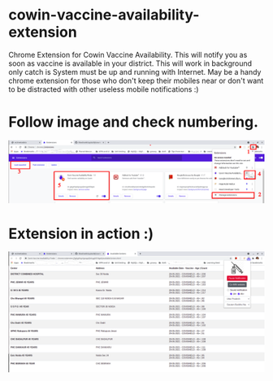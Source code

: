 # cowin-vaccine-availability-extension
Chrome Extension for Cowin Vaccine Availability. This will notify you as soon as vaccine is available in your district. This will work in background only catch is System must be up and running with Internet. May be a handy chrome extension for those who don't keep their mobiles near or don't want to be distracted with other useless mobile notifications :)

# Follow image and check numbering.

![Alt text](screens/img1.png?raw=true "Title")



# Extension in action :)

![Alt text](screens/img5.png?raw=true "Title")



